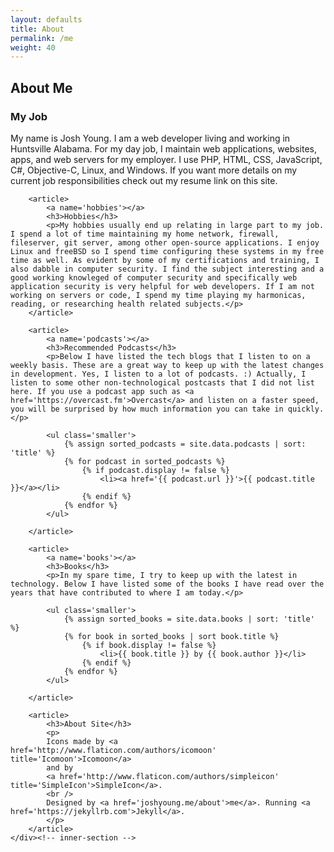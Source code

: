 ```yaml
---
layout: defaults
title: About
permalink: /me
weight: 40
---
```


<section>
    <div class='inner-section'>
        <h2>About Me</h2>
        <article>
            <h3>My Job</h3>
            <p>My name is Josh Young. I am a web developer living and working in Huntsville Alabama. For my day job,
            I maintain web applications, websites, apps, and web servers for my employer. I use PHP, HTML, CSS, JavaScript, C#, Objective-C, Linux, and Windows. If you want more details on my current job responsibilities check out my resume link on this site.</p>
        </article>

        <article>
            <a name='hobbies'></a>
            <h3>Hobbies</h3>
            <p>My hobbies usually end up relating in large part to my job. I spend a lot of time maintaining my home network, firewall, fileserver, git server, among other open-source applications. I enjoy Linux and freeBSD so I spend time configuring these systems in my free time as well. As evident by some of my certifications and training, I also dabble in computer security. I find the subject interesting and a good working knowleged of computer security and specifically web application security is very helpful for web developers. If I am not working on servers or code, I spend my time playing my harmonicas, reading, or researching health related subjects.</p>
        </article>

        <article>
            <a name='podcasts'></a>
            <h3>Recommended Podcasts</h3>
            <p>Below I have listed the tech blogs that I listen to on a weekly basis. These are a great way to keep up with the latest changes in development. Yes, I listen to a lot of podcasts. :) Actually, I listen to some other non-technological postcasts that I did not list here. If you use a podcast app such as <a href='https://overcast.fm'>Overcast</a> and listen on a faster speed, you will be surprised by how much information you can take in quickly.</p>

            <ul class='smaller'>
                {% assign sorted_podcasts = site.data.podcasts | sort: 'title' %}
                {% for podcast in sorted_podcasts %}
                    {% if podcast.display != false %}
                        <li><a href='{{ podcast.url }}'>{{ podcast.title }}</a></li>
                    {% endif %}
                {% endfor %}
            </ul>

        </article>

        <article>
            <a name='books'></a>
            <h3>Books</h3>
            <p>In my spare time, I try to keep up with the latest in technology. Below I have listed some of the books I have read over the years that have contributed to where I am today.</p>

            <ul class='smaller'>
                {% assign sorted_books = site.data.books | sort: 'title' %}
                {% for book in sorted_books | sort book.title %}
                    {% if book.display != false %}
                        <li>{{ book.title }} by {{ book.author }}</li>
                    {% endif %}
                {% endfor %}
            </ul>

        </article>

        <article>
            <h3>About Site</h3>
            <p>
            Icons made by <a href='http://www.flaticon.com/authors/icomoon' title='Icomoon'>Icomoon</a> 
            and by
            <a href='http://www.flaticon.com/authors/simpleicon' title='SimpleIcon'>SimpleIcon</a>.
            <br />
            Designed by <a href='joshyoung.me/about'>me</a>. Running <a href='https://jekyllrb.com'>Jekyll</a>.
            </p>
        </article>
    </div><!-- inner-section -->
</section>